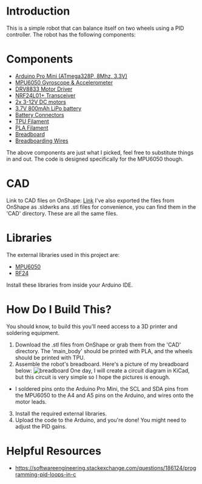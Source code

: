 # Introduction
This is a simple robot that can balance itself on two wheels using a PID
controller. The robot has the following components:

# Components
* [Arduino Pro Mini (ATmega328P, 8Mhz, 3.3V)](https://www.amazon.com/HiLetgo-ATmega328P-Oscillator-Compatible-ATmega128/dp/B07RS911JD/ref=sr_1_3?crid=2N14IKG33WL1A&dib=eyJ2IjoiMSJ9.3cETzf54YDlehGHQvoVDiVIiaq1bia3T7lTLmCs7mIcSlOa0pWSL9nXmIEUP8gyyo6spETrA5HDImmJux9nAyGKNxosgedaMHdG7-1u3t_bkqQf1-7y6-f_s4SHTNdhGFsOmJBmApuRD0T7G_YNa-p-C_cqFzspjWikgrqU6B1qU3Fgut7wr3E-5evWR2WtKvV8gRjU8zD4TPHOGfYbysRZ8oLB_Al4iifvydBplh98.WnHgBaJiBwQoLxha3gJAJ-c6l6i3cqrWoPRuc3sGZS8&dib_tag=se&keywords=arduino+pro+mini+3.3v&qid=1708925395&sprefix=arduino+pro+mini+3.3v%2Caps%2C97&sr=8-3)
* [MPU6050 Gyroscope & Accelerometer](https://www.amazon.com/HiLetgo-MPU-6050-Accelerometer-Gyroscope-Converter/dp/B00LP25V1A/ref=sr_1_3?dib=eyJ2IjoiMSJ9.nQ-HfKOFyZoszrV3cxLK6tLh71T4Dx8jkRlVGhGj_VzjnSkvuXzmbbgUXBfehuXg3dih42B-7O1e6pJ_wmbfq76REDHKtJKewAQCtpUypxHodrL-S_GwIp18RxsDtGfIcqfywNxuynlRYx6n1pP_PK4IOHcAe4MN5HbExyxhNhFgCpgvBUFmUPf0Cv66A55IlmCTEX_MMONaZ2Gx4kgC6iC0wl3dfgpNBaHqXvDAwOw.nf-8SXZoMJ1_ZYF1pTAoX2Mb4sRbFjZRSehs2KHyZfI&dib_tag=se&keywords=mpu6050&qid=1708925361&sr=8-3)
* [DRV8833 Motor Driver](https://www.amazon.com/KOOBOOK-DRV8833-Module-Bridge-Controller/dp/B07S4FVY9M/ref=sr_1_4?crid=38J93BG8Z65YF&dib=eyJ2IjoiMSJ9.dp6vuxGaxaC_fGaKSoR8TQxSFrwQAQhvq51mfcB7K3f16QGxkBICIWue9JGpP9x2PG9Ylr2obsoKdojVFgRGOPPaZehAQc3bid1lH10X-Agk6QnV20Gb9Mm67Y-gOxO7u0WPkDjBzK4_lc9xsd787o1wXwoFeM9-P5tY_eYIsFJByRuSshUL3en3VpWLiQHc.R4_3ql7e0FcPt8D_EuwfK8fC8616P_uY3xZO8QcoLlk&dib_tag=se&keywords=drv8833&qid=1708925335&s=hi&sprefix=drv8833%2Ctools%2C90&sr=1-4)
* [NRF24L01+ Transceiver](https://www.amazon.com/HiLetgo-NRF24L01-Wireless-Transceiver-Module/dp/B00LX47OCY/ref=sr_1_3?crid=2C2DYI2LY0S2N&dib=eyJ2IjoiMSJ9.QUJu9P7emtcMKxUO2DrtdXt4uXEZhvwWqaOctTjonANpBEdCc8Frk0AAZL3Thdsn1h_z7JQ50CiF6QJPXY-HlWeG-CybzILcOkQpC3_ur_S4GOGJNfdTUCbRX48pDtSRhRSSphxfTgqjYyTOC1gPcuSh_08gnAm4LwiimAWdbI_AgsYunSaxhgxYPo8K31SAbLbcF20GhNW7JSxsl65IpjMek_pVFvvks12cqEnUNW6-C66VmsuhM5wQEF-anpGFPy6AvZO0VPllnANotgqOO_FD-qyNZTyvxrMpZvRatIc.25kXNKWOcxNgYiAKsMev3QXyfP0JlmtocFIKHd14Fmg&dib_tag=se&keywords=nrf24l01%2B&qid=1708926122&s=electronics&sprefix=nrf24l01%2B%2Celectronics%2C88&sr=1-3)
* [2x 3-12V DC motors](https://www.amazon.com/gp/product/B07Q2QZQ7Y)
* [3.7V 800mAh LiPo battery](https://www.amazon.com/gp/product/B08GZ3VZ82/ref=ppx_yo_dt_b_search_asin_title?ie=UTF8&psc=1)
* [Battery Connectors](https://www.amazon.com/gp/product/B07YQY9V6F/ref=ppx_yo_dt_b_search_asin_title?ie=UTF8&psc=1)
* [TPU Filament](https://www.amazon.com/gp/product/B01M9AXXZD/ref=ppx_yo_dt_b_search_asin_title?ie=UTF8&psc=1)
* [PLA Filament](https://www.amazon.com/gp/product/B07PGZNM34/ref=ppx_yo_dt_b_search_asin_title?ie=UTF8&psc=1)
* [Breadboard](https://www.amazon.com/gp/product/B07LFD4LT6/ref=ppx_yo_dt_b_search_asin_title?ie=UTF8&psc=1)
* [Breadboarding Wires](https://www.amazon.com/gp/product/B08YRGVYPV/ref=ppx_yo_dt_b_search_asin_title?ie=UTF8&psc=1)

The above components are just what I picked, feel free to substitute things in
and out. The code is designed specifically for the MPU6050 though.

# CAD
Link to CAD files on OnShape: [Link](https://cad.onshape.com/documents/7b9b6fda841dd45178915373/w/32f2686a3b4c95e17893e537/e/a7000d906e6f19a225cac0ee?renderMode=0&uiState=65dc20009a3c5b36286aaa91)
I've also exported the files from OnShape as .sldwrks ans .stl files for
convenience, you can find them in the 'CAD' directory. These are all the same
files.

# Libraries
The external libraries used in this project are:
* [MPU6050](https://github.com/jrowberg/i2cdevlib/tree/master/Arduino/MPU6050)
* [RF24](https://www.arduino.cc/reference/en/libraries/rf24/) 

Install these libraries from inside your Arduino IDE.

# How Do I Build This?

You should know, to build this you'll need access to a 3D printer and soldering
equipment.

1. Download the .stl files from OnShape or grab them from the 'CAD' directory. The 'main_body' should be printed with PLA, and the wheels should be printed with TPU.
2. Assemble the robot's breadboard. Here's a picture of my breadboard below:
![breadboard](pics/top.png)
One day, I will create a circuit diagram in KiCad, but this circuit is very
simple so I hope the pictures is enough.
 * I soldered pins onto the Arduino
 Pro Mini, the SCL and SDA pins from the MPU6050 to the A4 and A5 pins on the
 Arduino, and wires onto the motor leads.
3. Install the required external libraries.
4. Upload the code to the Arduino, and you're done! You might need to adjust the
PID gains.

# Helpful Resources
* https://softwareengineering.stackexchange.com/questions/186124/programming-pid-loops-in-c
